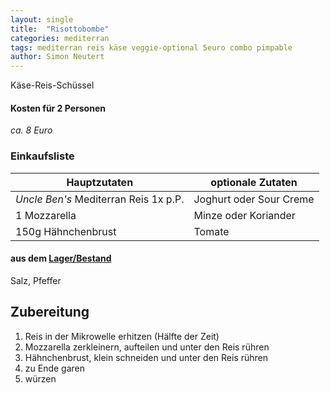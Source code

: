 ```yaml
---
layout: single
title:  "Risottobombe"
categories: mediterran
tags: mediterran reis käse veggie-optional 5euro combo pimpable
author: Simon Neutert
---
```


Käse-Reis-Schüssel

#### Kosten für 2 Personen
_ca. 8 Euro_

### Einkaufsliste

| Hauptzutaten | optionale Zutaten |
|---|---|
| _Uncle Ben's_ Mediterran Reis 1x p.P. | Joghurt oder Sour Creme |
| 1 Mozzarella | Minze oder Koriander |
| 150g Hähnchenbrust | Tomate |

#### aus dem [Lager/Bestand]({{baseurl}}/lager-bestand-tipps)
Salz, Pfeffer

## Zubereitung
1. Reis in der Mikrowelle erhitzen (Hälfte der Zeit)
2. Mozzarella zerkleinern, aufteilen und unter den Reis rühren
3. Hähnchenbrust, klein schneiden und unter den Reis rühren
4. zu Ende garen
5. würzen
